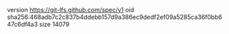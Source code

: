 version https://git-lfs.github.com/spec/v1
oid sha256:468adb7c2c837b4ddebb157d9a386ec9dedf2ef09a5285ca36f0bb647c6df4a3
size 14079
